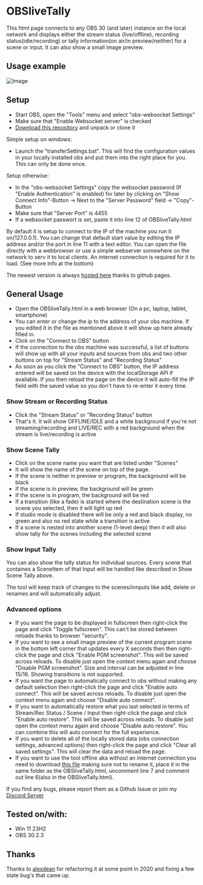 # OBSliveTally

This html page connects to any OBS 30 (and later) instance on the local network and displays either the stream status (live/offline), recording status(idle/recording) or tally information(on air/in preview/neither) for a scene or input. It can also show a small image preview.

## Usage example

![Image](https://cdn.lebaston100.de/git/obslivetally/animation_small.gif)

## Setup

- Start OBS, open the "Tools" menu and select "obs-websocket Settings"
- Make sure that "Enable Websocket server" is checked
- [Download this repository](https://github.com/lebaston100/OBSliveTally/archive/master.zip) and unpack or clone it

Simple setup on windows:
- Launch the "transferSettings.bat". This will find the configuration values in your locally installed obs and put them into the right place for you. This can only be done once.

Setup otherwise:
- In the "obs-websocket Settings" copy the websocket password (If "Enable Authentication" is enabled) for later by clicking on "Show Connect Info"-Button -> Next to the "Server Password" field -> "Copy"-Button
- Make sure that "Server Port" is 4455
- If a websocket passwort is set, paste it into line 12 of OBSliveTally.html

By default it is setup to connect to the IP of the machine you run it on(127.0.0.1). You can change that default start value by editing the IP address and/or the port in line 11 with a text editor.
You can open the file directly with a webbrowser or use a simple webserver somewhere on the network to serv it to local clients.
An internet connection is required for it to load. (See more info at the bottom)

The newest version is always [hosted here](http://lebaston100.github.io/OBSliveTally/OBSliveTally.html) thanks to github pages.

## General Usage
- Open the OBSliveTally.html in a web browser (On a pc, laptop, tablet, smartphone)
- You can enter or change the ip to the address of your obs machine. If you edited it in the file as mentioned above it will show up here already filled in.
- Click on the "Connect to OBS" button
- If the connection to the obs machine was successful, a list of buttons will show up with all your inputs and sources from obs and two other buttons on top for "Stream Status" and "Recording Status"
- As soon as you click the "Connect to OBS" button, the IP address entered will be saved on the device with the localStorage API if available. If you then reload the page on the device it will auto-fill the IP field with the saved value so you don't have to re-enter it every time.

### Show Stream or Recording Status
- Click the "Stream Status" or "Recording Status" button
- That's it. It will show OFFLINE/IDLE and a white background if you're not streaming/recording and LIVE/REC with a red background when the stream is live/recording is active

### Show Scene Tally
- Click on the scene name you want that are listed under "Scenes"
- It will show the name of the scene on top of the page.
- If the scene is neither in preview or program, the background will be black
- If the scene is in preview, the background will be green
- If the scene is in program, the background will be red
- If a transition (like a fade) is started where the destination scene is the scene you selected, then it will light up red
- If studio mode is disabled there will be only a red and black display, no green and also no red state while a transition is active
- If a scene is nested into another scene (1-level deep) then it will also show tally for the scenes including the selected scene

### Show Input Tally
You can also show the tally status for individual sources. Every scene that containes a SceneItem of that Input will be handled like described in Show Scene Tally above.

The tool will keep track of changes to the scenes/innputs like add, delete or renames and will automatically adjust.

### Advanced options
- If you want the page to be displayed in fullscreen then right-click the page and click "Toggle fullscreen". This can't be stored between reloads thanks to browser "security".
- If you want to see a small image preview of the current program scene in the bottom left corner that updates every X seconds then then right-click the page and click "Enable PGM screenshot". This will be saved across reloads. To disable just open the context menu again and choose "Disable PGM screenshot". Size and interval can be adjusted in line 15/16. Showing transitions is not supported.
- If you want the page to automatically connect to obs without making any default selection then right-click the page and click "Enable auto connect". This will be saved across reloads. To disable just open the context menu again and choose "Disable auto connect".
- If you want to automatically restore what you last selected in terms of Stream/Rec Status / Scene / Input then right-click the page and click "Enable auto restore". This will be saved across reloads. To disable just open the context menu again and choose "Disable auto restore". You can combine this will auto connect for the full experience.
- If you want to delete all of the locally stored data (obs connection settings, advanced options) then right-click the page and click "Clear all saved settings". This will clear the data and reload the page.
- If you want to use the tool offline aka without an internet connection you need to download [this file](https://cdn.jsdelivr.net/npm/obs-websocket-js@5.0/dist/obs-ws.min.js) making sure not to rename it, place it in the same folder as the OBSliveTally.html, uncomment line 7 and comment out line 6(also in the OBSliveTally.html).

If you find any bugs, please report them as a Github Issue or join my [Discord Server](https://discord.gg/PCYQJwX)

## Tested on/with:
- Win 11 23H2
- OBS 30.2.3

## Thanks

Thanks to [alexdean](https://github.com/alexdean) for refactoring it at some point in 2020 and fixing a few state bug's that came up.